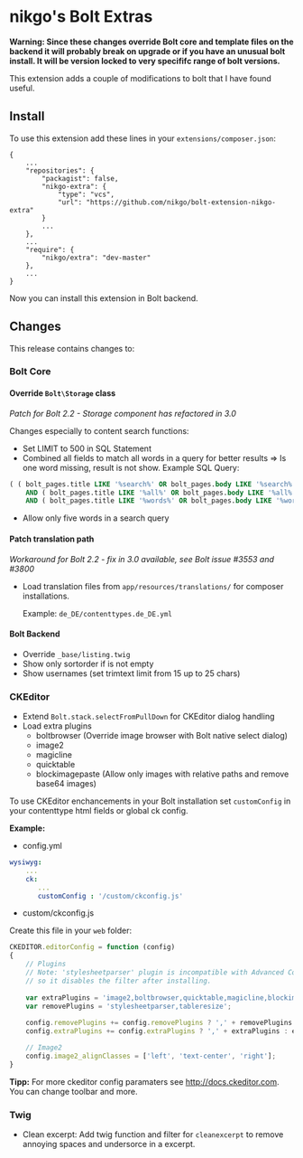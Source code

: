 nikgo's Bolt Extras
===================

**Warning: Since these changes override Bolt core and template files on the backend it will probably break on upgrade or if you have an unusual bolt install. 
It will be version locked to very specififc range of bolt versions.**

This extension adds a couple of modifications to bolt that I have found useful.

## Install

To use this extension add these lines in your `extensions/composer.json`:

````text
{
    ...
    "repositories": {
        "packagist": false,
        "nikgo-extra": {
            "type": "vcs",
            "url": "https://github.com/nikgo/bolt-extension-nikgo-extra"
        }
        ...
    },
    ...
    "require": {
        "nikgo/extra": "dev-master"
    },
    ...
}
````
Now you can install this extension in Bolt backend.

## Changes

This release contains changes to:

### Bolt Core

#### Override `Bolt\Storage` class

*Patch for Bolt 2.2 - Storage component has refactored in 3.0*

Changes especially to content search functions:

* Set LIMIT to 500 in SQL Statement
* Combined all fields to match all words in a query for better results
   => Is one word missing, result is not show.
  Example SQL Query:
````sql
( ( bolt_pages.title LIKE '%search%' OR bolt_pages.body LIKE '%search%' )
    AND ( bolt_pages.title LIKE '%all%' OR bolt_pages.body LIKE '%all%' )
    AND ( bolt_pages.title LIKE '%words%' OR bolt_pages.body LIKE '%words%' ) )
````
* Allow only five words in a search query

#### Patch translation path 

*Workaround for Bolt 2.2 - fix in 3.0 available, see Bolt issue #3553 and #3800*

* Load translation files from `app/resources/translations/` for composer installations.

  Example: `de_DE/contenttypes.de_DE.yml`

#### Bolt Backend

* Override `_base/listing.twig` 
 * Show only sortorder if is not empty
 * Show usernames (set trimtext limit from 15 up to 25 chars) 

### CKEditor 

* Extend `Bolt.stack.selectFromPullDown` for CKEditor dialog handling 
* Load extra plugins
  * boltbrowser (Override image browser with Bolt native select dialog)
  * image2
  * magicline
  * quicktable
  * blockimagepaste (Allow only images with relative paths and remove base64 images)

To use CKEditor enchancements in your Bolt installation set `customConfig` in your contenttype html fields or global ck config.

**Example:**

* config.yml

````yaml
wysiwyg:
    ...
    ck:
       ...
       customConfig : '/custom/ckconfig.js'
````

* custom/ckconfig.js

Create this file in your `web` folder:

````javascript
CKEDITOR.editorConfig = function (config)
{
    // Plugins
    // Note: 'stylesheetparser' plugin is incompatible with Advanced Content Filter, 
    // so it disables the filter after installing.
    
    var extraPlugins = 'image2,boltbrowser,quicktable,magicline,blockimagepaste';
    var removePlugins = 'stylesheetparser,tableresize';
    
    config.removePlugins += config.removePlugins ? ',' + removePlugins : removePlugins;
    config.extraPlugins += config.extraPlugins ? ',' + extraPlugins : extraPlugins;

    // Image2
    config.image2_alignClasses = ['left', 'text-center', 'right'];
}

````

**Tipp:** For more ckeditor config paramaters see http://docs.ckeditor.com. You can change toolbar and more.  

### Twig

* Clean excerpt: Add twig function and filter for `cleanexcerpt` to remove annoying spaces and undersorce in a excerpt. 
